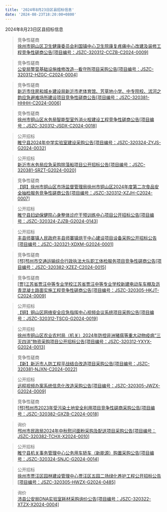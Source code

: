 ```yaml
---
title: '2024年8月23日区县招标信息'
date: '2024-08-23T18:20:00+0800'
---
```

2024年8月23日区县招标信息
<!--more-->
>竞争性磋商<br>
>[徐州市铜山区卫生健康委员会利国镇中心卫生院康复疼痛中心改建及装修工程竞争性磋商公告[项目编号：JSZC-320312-CCZB-C2024-0009]](http://czj.xz.gov.cn/Home/HomeDetails?type=0&articleid=8dd8eb86-0c0f-4bfe-ae6e-72e31fc4f179)

>竞争性磋商<br>
>[公安局警营基础设施维修改造--看守所项目采购公告[项目编号：JSZC-320312-HZGC-C2024-0004]](http://czj.xz.gov.cn/Home/HomeDetails?type=0&articleid=80a8f2b7-92b9-45cd-bd18-9881d3fa7b3f)

>竞争性磋商<br>
>[新沂市住房和城乡建设局新沂市老体育馆、芳草地小学、中专院校、沭河之韵应急避难场所建设项目竞争性磋商公告[项目编号：JSZC-320381-HHHH-C2024-0006]](http://czj.xz.gov.cn/Home/HomeDetails?type=0&articleid=a7ab627f-8fc2-43b7-96d9-a934842d4f29)

>竞争性磋商<br>
>[徐州市铜山区水务局智能型室外消火栓建设工程竞争性磋商公告[项目编号：JSZC-320312-JSDX-C2024-0018]](http://czj.xz.gov.cn/Home/HomeDetails?type=0&articleid=bfa68c22-97d2-46b1-8cf6-38651387e42e)

>公开招标<br>
>[睢宁县2024年中学实验室建设采购公告[项目编号：JSZC-320324-ZYJS-G2024-0032]](http://czj.xz.gov.cn/Home/HomeDetails?type=0&articleid=9cc37cc6-feeb-4c05-a32e-8b529cfb4be8)

>公开招标<br>
>[新沂市水务局应急采购除藻船项目公开招标公告[项目编号：JSZC-320381-SRZT-G2024-0020]](http://czj.xz.gov.cn/Home/HomeDetails?type=0&articleid=aaaab363-2ac9-4114-960b-fb92a163aa42)

>竞争性磋商<br>
>[【铜】徐州市铜山区市场监督管理局徐州市铜山区2024年度第二次食品安全抽检服务竞争性磋商公告[项目编号：JSZC-320312-XZJH-C2024-0007]](http://czj.xz.gov.cn/Home/HomeDetails?type=0&articleid=8b29d48b-7e7b-46d3-bab4-63fd0da79ece)

>公开招标<br>
>[睢宁县妇幼保健院心身整体诊疗干预训练中心项目公开招标公告[项目编号：JSZC-320324-ZJZB-G2024-0143]](http://czj.xz.gov.cn/Home/HomeDetails?type=0&articleid=df8f62c4-ba22-4053-9e20-e1ced5d726b6)

>公开招标<br>
>[丰县师寨镇人民政府丰县师寨镇烘干中心建设项目设备采购公开招标公告[项目编号：JSZC-320321-XDXM-G2024-0001]](http://czj.xz.gov.cn/Home/HomeDetails?type=0&articleid=c9fa34ac-5f53-433a-a683-466f5e65b346)

>竞争性磋商<br>
>[[邳]邳州市交通运输综合行政执法大队职工体检服务项目竞争性磋商公告[项目编号：JSZC-320382-XZEZ-C2024-0015]](http://czj.xz.gov.cn/Home/HomeDetails?type=0&articleid=03f86359-962b-4ecd-b723-fa8ba62577a1)

>竞争性磋商<br>
>[[贾]江苏省贾汪中等专业学校江苏省贾汪中等专业学校新建电动车车棚及沥青混凝土路面实施工程竞争性磋商公告[项目编号：JSZC-320305-HKJT-C2024-0009]](http://czj.xz.gov.cn/Home/HomeDetails?type=0&articleid=c24617e0-e778-4c92-a51d-0e4eb799142c)

>公开招标<br>
>[ 【铜】铜山区网络安全应急指挥中心视频会议系统项目采购公告[项目编号：JSZC-320312-TSCG-G2024-0019]](http://czj.xz.gov.cn/Home/HomeDetails?type=0&articleid=f6a45bab-0520-45f9-8db5-1a830fa0be84)

>公开招标<br>
>[徐州市铜山区农业农村局（机关）2024年防控非洲猪瘟等重大动物疫病“三灭四消”物资采购项目公开招标公告[项目编号：JSZC-320312-YXYX-G2024-0013]](http://czj.xz.gov.cn/Home/HomeDetails?type=0&articleid=295eac5f-3f06-45fe-8e8a-dc73cc2b9dfe)

>竞争性磋商<br>
>[【新】新沂市人防工程平战结合改造项目采购公告[项目编号：JSZC-320381-NJXN-C2024-0022]](http://czj.xz.gov.cn/Home/HomeDetails?type=0&articleid=cfea7d04-3ef1-49dd-93ad-8fdd4e336f3c)

>公开招标<br>
>[远程视频办案系统信息化改造采购公告[项目编号：JSZC-320305-JWZX-G2024-0009]](http://czj.xz.gov.cn/Home/HomeDetails?type=0&articleid=d92e1b13-33ca-4041-9d61-0a253204453c)

>竞争性磋商<br>
>[[邳]邳州市2023年受污染土地安全利用项目竞争性磋商采购公告[项目编号：JSZC-320382-GXZB-C2024-0018]](http://czj.xz.gov.cn/Home/HomeDetails?type=0&articleid=27f9e102-468c-4530-b764-0954afdad77c)

>询价<br>
>[邳州市民政局2024年中秋慰问面粉采购及配送项目采购公告[项目编号：JSZC-320382-TCHX-X2024-0010]](http://czj.xz.gov.cn/Home/HomeDetails?type=0&articleid=f8c3f0cf-419b-46cc-afbf-3597e98e4111)

>公开招标<br>
>[睢宁县机关事务管理中心公务用车轿车（新能源）购置采购公告[项目编号：JSZC-320324-SNJC-G2024-0014]](http://czj.xz.gov.cn/Home/HomeDetails?type=0&articleid=5dbcb284-ddd3-460f-9a01-63d1906fed2d)

>公开招标<br>
>[徐州市贾汪区园林建设管理中心贾汪区五园二场绿化养护工程公开招标公告[项目编号：JSZC-320305-HWZX-G2024-0485]](http://czj.xz.gov.cn/Home/HomeDetails?type=0&articleid=5bb2cba2-0ba0-4c98-b4f9-334dc11b8978)

>询价<br>
>[沛县公安局DNA实验室耗材采购询价公告[项目编号：JSZC-320322-XTZX-X2024-0004]](http://czj.xz.gov.cn/Home/HomeDetails?type=0&articleid=cd46dd55-2098-4a9d-90d6-ea493d8b2701)

